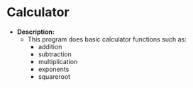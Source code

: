 # Calculator
- **Description:**
    - This program does basic calculator functions such as:
      - addition
      - subtraction
      - multiplication
      - exponents
      - squareroot
